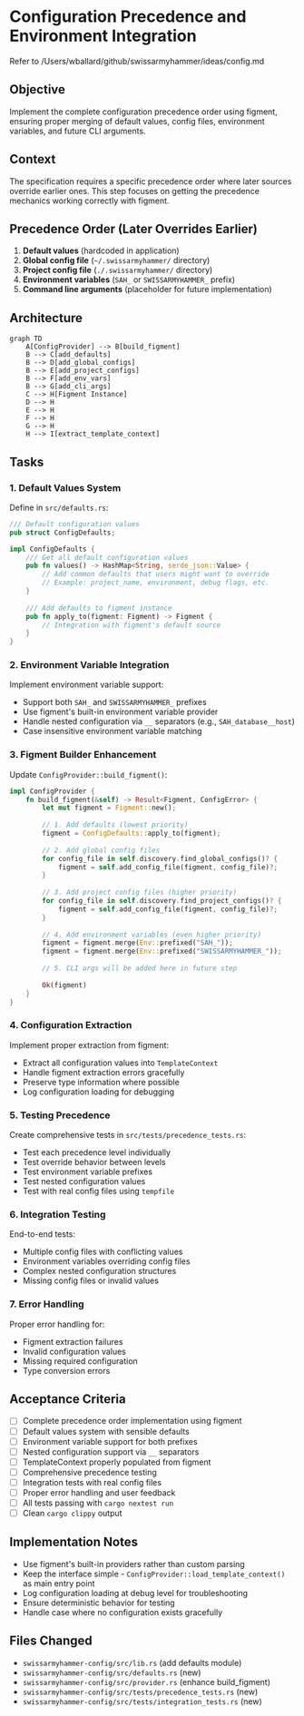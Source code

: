 # Configuration Precedence and Environment Integration

Refer to /Users/wballard/github/swissarmyhammer/ideas/config.md

## Objective

Implement the complete configuration precedence order using figment, ensuring proper merging of default values, config files, environment variables, and future CLI arguments.

## Context

The specification requires a specific precedence order where later sources override earlier ones. This step focuses on getting the precedence mechanics working correctly with figment.

## Precedence Order (Later Overrides Earlier)

1. **Default values** (hardcoded in application)
2. **Global config file** (`~/.swissarmyhammer/` directory) 
3. **Project config file** (`./.swissarmyhammer/` directory)
4. **Environment variables** (`SAH_` or `SWISSARMYHAMMER_` prefix)
5. **Command line arguments** (placeholder for future implementation)

## Architecture

```mermaid
graph TD
    A[ConfigProvider] --> B[build_figment]
    B --> C[add_defaults]
    B --> D[add_global_configs]
    B --> E[add_project_configs]
    B --> F[add_env_vars]
    B --> G[add_cli_args]
    C --> H[Figment Instance]
    D --> H
    E --> H  
    F --> H
    G --> H
    H --> I[extract_template_context]
```

## Tasks

### 1. Default Values System

Define in `src/defaults.rs`:

```rust
/// Default configuration values
pub struct ConfigDefaults;

impl ConfigDefaults {
    /// Get all default configuration values
    pub fn values() -> HashMap<String, serde_json::Value> {
        // Add common defaults that users might want to override
        // Example: project_name, environment, debug flags, etc.
    }
    
    /// Add defaults to figment instance
    pub fn apply_to(figment: Figment) -> Figment {
        // Integration with figment's default source
    }
}
```

### 2. Environment Variable Integration

Implement environment variable support:
- Support both `SAH_` and `SWISSARMYHAMMER_` prefixes
- Use figment's built-in environment variable provider
- Handle nested configuration via `__` separators (e.g., `SAH_database__host`)
- Case insensitive environment variable matching

### 3. Figment Builder Enhancement

Update `ConfigProvider::build_figment()`:

```rust
impl ConfigProvider {
    fn build_figment(&self) -> Result<Figment, ConfigError> {
        let mut figment = Figment::new();
        
        // 1. Add defaults (lowest priority)
        figment = ConfigDefaults::apply_to(figment);
        
        // 2. Add global config files  
        for config_file in self.discovery.find_global_configs()? {
            figment = self.add_config_file(figment, config_file)?;
        }
        
        // 3. Add project config files (higher priority)
        for config_file in self.discovery.find_project_configs()? {
            figment = self.add_config_file(figment, config_file)?;
        }
        
        // 4. Add environment variables (even higher priority)
        figment = figment.merge(Env::prefixed("SAH_"));
        figment = figment.merge(Env::prefixed("SWISSARMYHAMMER_"));
        
        // 5. CLI args will be added here in future step
        
        Ok(figment)
    }
}
```

### 4. Configuration Extraction

Implement proper extraction from figment:
- Extract all configuration values into `TemplateContext`
- Handle figment extraction errors gracefully
- Preserve type information where possible
- Log configuration loading for debugging

### 5. Testing Precedence

Create comprehensive tests in `src/tests/precedence_tests.rs`:
- Test each precedence level individually
- Test override behavior between levels
- Test environment variable prefixes
- Test nested configuration values
- Test with real config files using `tempfile`

### 6. Integration Testing

End-to-end tests:
- Multiple config files with conflicting values
- Environment variables overriding config files
- Complex nested configuration structures
- Missing config files or invalid values

### 7. Error Handling

Proper error handling for:
- Figment extraction failures
- Invalid configuration values
- Missing required configuration
- Type conversion errors

## Acceptance Criteria

- [ ] Complete precedence order implementation using figment
- [ ] Default values system with sensible defaults
- [ ] Environment variable support for both prefixes
- [ ] Nested configuration support via `__` separators
- [ ] TemplateContext properly populated from figment
- [ ] Comprehensive precedence testing
- [ ] Integration tests with real config files
- [ ] Proper error handling and user feedback
- [ ] All tests passing with `cargo nextest run`
- [ ] Clean `cargo clippy` output

## Implementation Notes

- Use figment's built-in providers rather than custom parsing
- Keep the interface simple - `ConfigProvider::load_template_context()` as main entry point
- Log configuration loading at debug level for troubleshooting
- Ensure deterministic behavior for testing
- Handle case where no configuration exists gracefully

## Files Changed

- `swissarmyhammer-config/src/lib.rs` (add defaults module)
- `swissarmyhammer-config/src/defaults.rs` (new)
- `swissarmyhammer-config/src/provider.rs` (enhance build_figment)
- `swissarmyhammer-config/src/tests/precedence_tests.rs` (new)
- `swissarmyhammer-config/src/tests/integration_tests.rs` (new)